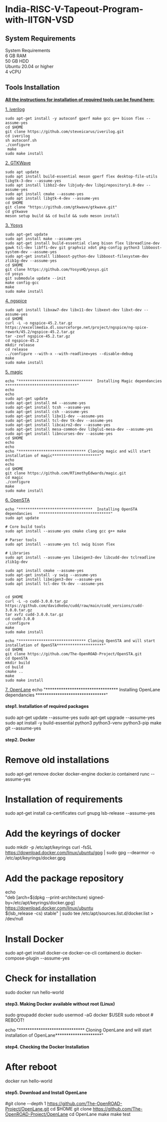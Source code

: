 # India-RISC-V-Tapeout-Program-with-IITGN-VSD
## System Requirements  
  
System Requirements  
6 GB RAM  
50 GB HDD  
Ubuntu 20.04 or higher  
4 vCPU  
  
## Tools Installation
<ins>**All the instructions for installation of required tools can be found here:**</ins>  

<ins>1. iverilog</ins>  
```  
sudo apt-get install -y autoconf gperf make gcc g++ bison flex --assume-yes
cd $HOME
git clone https://github.com/steveicarus/iverilog.git
cd iverilog  
sh autoconf.sh  
./configure  
 make  
sudo make install  
```  
<ins>2. GTKWave</ins>  
```
sudo apt update  
sudo apt install build-essential meson gperf flex desktop-file-utils libgtk-3-dev --assume-yes  
sudo apt install libbz2-dev libjudy-dev libgirepository1.0-dev --assume-yes  
sudo apt install cmake --assume-yes  
sudo apt install libgtk-4-dev --assume-yes  
cd $HOME  
git clone "https://github.com/gtkwave/gtkwave.git"  
cd gtkwave  
meson setup build && cd build && sudo meson install  
```
<ins>3. Yosys</ins>
```
sudo apt-get update
sudo apt install make --assume-yes
sudo apt-get install build-essential clang bison flex libreadline-dev gawk tcl-dev libffi-dev git graphviz xdot pkg-config python3 libboost-system-dev --assume-yes
sudo apt-get install libboost-python-dev libboost-filesystem-dev zlib1g-dev --assume-yes
cd $HOME
git clone https://github.com/YosysHQ/yosys.git
cd yosys
git submodule update --init
make config-gcc
make
sudo make install
```
<ins>4. ngspice</ins>
```
sudo apt install libxaw7-dev libx11-dev libxext-dev libxt-dev --assume-yes
cd $HOME
curl -L -o ngspice-45.2.tar.gz https://excellmedia.dl.sourceforge.net/project/ngspice/ng-spice-rework/45.2/ngspice-45.2.tar.gz
tar -zxvf ngspice-45.2.tar.gz
cd ngspice-45.2
mkdir release
cd release
../configure --with-x --with-readline=yes --disable-debug
make
sudo make install
```
<ins>5. magic</ins>
```
echo "*********************************  Installing Magic dependancies   ********************************"
echo
echo
sudo apt-get update
sudo apt-get install m4 --assume-yes
sudo apt-get install tcsh --assume-yes
sudo apt-get install csh --assume-yes
sudo apt-get install libx11-dev --assume-yes
sudo apt-get install tcl-dev tk-dev --assume-yes
sudo apt-get install libcairo2-dev --assume-yes
sudo apt-get install mesa-common-dev libglu1-mesa-dev --assume-yes
sudo apt-get install libncurses-dev --assume-yes
cd $HOME
echo
echo
echo "****************************** Cloning magic and will start installation of magic*********************"
echo
echo
cd $HOME
git clone https://github.com/RTimothyEdwards/magic.git
cd magic
./configure 
make
sudo make install
```
<ins>6. OpenSTA</ins>
```
echo "*********************************  Installing OpenSTA dependancies   ********************************"
sudo apt update

# Core build tools
sudo apt install --assume-yes cmake clang gcc g++ make

# Parser tools
sudo apt install --assume-yes tcl swig bison flex

# Libraries
sudo apt install --assume-yes libeigen3-dev libcudd-dev tclreadline zlib1g-dev

sudo apt install cmake --assume-yes
sudo apt-get install -y swig --assume-yes
sudo apt install libeigen3-dev --assume-yes
sudo apt install tcl-dev tk-dev --assume-yes


cd $HOME
curl -L -o cudd-3.0.0.tar.gz https://github.com/davidkebo/cudd/raw/main/cudd_versions/cudd-3.0.0.tar.gz
tar xvfz cudd-3.0.0.tar.gz
cd cudd-3.0.0
./configure
make
sudo make install

echo "****************************** Cloning OpenSTA and will start installation of OpenSTA*********************"
cd $HOME
git clone https://github.com/The-OpenROAD-Project/OpenSTA.git
cd OpenSTA
mkdir build
cd build
cmake ..
make
sudo make install
```
<ins>7. OpenLane</ins>
echo "*********************************  Installing OpenLane dependancies   ********************************"
#### step1. Installation of required packages
sudo apt-get update --assume-yes
sudo apt-get upgrade --assume-yes
sudo apt install -y build-essential python3 python3-venv python3-pip make git --assume-yes

#### step2. Docker

# Remove old installations
sudo apt-get remove docker docker-engine docker.io containerd runc --assume-yes
# Installation of requirements
sudo apt-get install ca-certificates curl gnupg lsb-release --assume-yes
# Add the keyrings of docker
sudo mkdir -p /etc/apt/keyrings
curl -fsSL https://download.docker.com/linux/ubuntu/gpg | sudo gpg --dearmor -o /etc/apt/keyrings/docker.gpg
# Add the package repository
echo \
   "deb [arch=$(dpkg --print-architecture) signed-by=/etc/apt/keyrings/docker.gpg] https://download.docker.com/linux/ubuntu \
   $(lsb_release -cs) stable" | sudo tee /etc/apt/sources.list.d/docker.list > /dev/null

# Install Docker
sudo apt-get install docker-ce docker-ce-cli containerd.io docker-compose-plugin --assume-yes

# Check for installation
sudo docker run hello-world

#### step3. Making Docker available without root (Linux)
sudo groupadd docker
sudo usermod -aG docker $USER
sudo reboot # REBOOT!

echo "****************************** Cloning OpenLane and will start installation of OpenLane*********************"

#### step4. Checking the Docker Installation

# After reboot
docker run hello-world

#### step5. Download and Install OpenLane
#git clone --depth 1 https://github.com/The-OpenROAD-Project/OpenLane.git
cd $HOME
git clone https://github.com/The-OpenROAD-Project/OpenLane
cd OpenLane
make
make test

```
